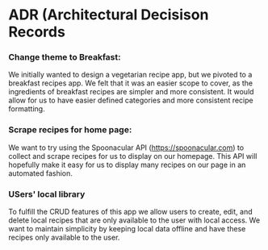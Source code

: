 # ADR (Architectural Decisison Records

### Change theme to Breakfast: 
We initially wanted to design a vegetarian recipe app, but we pivoted to a breakfast recipes app. We felt that it was an easier scope to cover, as the ingredients of breakfast recipes are simpler and more consistent. It would allow for us to have easier defined categories and more consistent recipe formatting.

### Scrape recipes for home page:
We want to try using the Spoonacular API (https://spoonacular.com) to collect and scrape recipes for us to display on our homepage. This API will hopefully make it easy for us to display many recipes on our page in an automated fashion.

### USers' local library
To fulfill the CRUD features of this app we allow users to create, edit, and delete local recipes that are only available to the user with local access. We want to maintain simplicity by keeping local data offline and have these recipes only available to the user.
